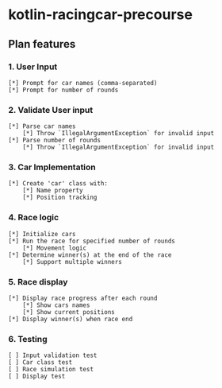 # kotlin-racingcar-precourse

## Plan features

### 1. User Input
	[*] Prompt for car names (comma-separated)
	[*] Prompt for number of rounds

### 2. Validate User input
	[*] Parse car names
		[*] Throw `IllegalArgumentException` for invalid input
	[*] Parse number of rounds
		[*] Throw `IllegalArgumentException` for invalid input

### 3. Car Implementation
	[*] Create 'car' class with:
		[*] Name property
		[*] Position tracking


### 4. Race logic
	[*] Initialize cars
	[*] Run the race for specified number of rounds
	    [*] Movement logic
	[*] Determine winner(s) at the end of the race
		[*] Support multiple winners

### 5. Race display
    [*] Display race progress after each round
		[*] Show cars names
		[*] Show current positions
	[*] Display winner(s) when race end

### 6. Testing
	[ ] Input validation test
	[ ] Car class test
	[ ] Race simulation test
	[ ] Display test